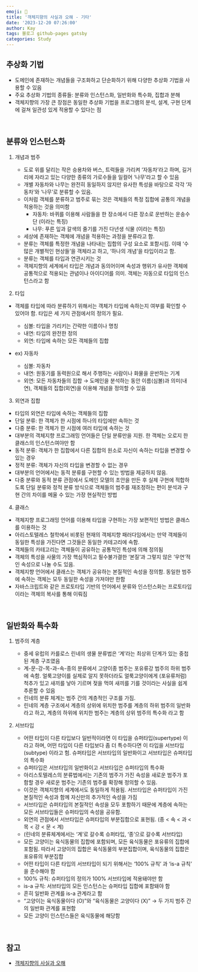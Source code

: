 ```yaml
---
emoji: 👋
title: '객체지향의 사실과 오해 - 기타'
date: '2023-12-20 07:26:00'
author: Kay
tags: 블로그 github-pages gatsby
categories: Study
---
```


## 추상화 기법

- 도메인에 존재하는 개념들을 구조화하고 단순화하기 위해 다양한 추상화 기법을 사용할 수 있음
- 주요 추상화 기법의 종류들: 분류와 인스턴스화, 일반화와 특수화, 집합과 분해
- 객체지향의 가장 큰 장점은 동일한 추상화 기법을 프로그램의 분석, 설계, 구현 단계에 걸쳐 일관성 있게 적용할 수 있다는 점

<br>

## 분류와 인스턴스화

1. 개념과 범주

   - 도로 위를 달리는 작은 승용차와 버스, 트럭들을 가리켜 ‘자동차’라고 하며, 길거리에 자라고 있는 다양한 종류의 가로수들을 일컬어 ‘나무’라고 할 수 있음
   - 개별 자동차와 나무는 완전히 동일하지 않지만 유사한 특성을 바탕으로 각각 ‘자동차’와 ‘나무’로 분류할 수 있음.
   - 이처럼 객체를 분류하고 범주로 묶는 것은 객체들의 특정 집합에 공통의 개념을 적용하는 것을 의미함
     - 자동차: 바퀴를 이용해 사람들을 한 장소에서 다른 장소로 운반하는 운송수단 (이라는 특징)
     - 나무: 푸른 잎과 갈색의 줄기를 가진 다년생 식물 (이라는 특징)
   - 세상에 존재하는 객체에 개념을 적용하는 과정을 분류라고 함.
   - 분류는 객체를 특정한 개념을 나타내는 집합의 구성 요소로 포함시킴. 이때 ‘수많은 개별적인 현상들’을 객체라고 하고, ‘하나의 개념’을 타입이라고 함.
   - 분류는 객체를 타입과 연관시키는 것
   - 객체지향의 세계에서 타입은 개념과 동의어이며 속성과 행위가 유사한 객체에 공통적으로 적용되는 관념이나 아이디어를 의미. 객체는 자동으로 타입의 인스턴스라고 함

2. 타입

- 객체를 타입에 따라 분류하기 위해서는 객체가 타입에 속하는지 여부를 확인할 수 있어야 함. 타입은 세 가지 관점에서의 정의가 필요.

  - 심볼: 타입을 가리키는 간략한 이름이나 명칭
  - 내연: 타입의 완전한 정의
  - 외연: 타입에 속하는 모든 객체들의 집합

- ex) 자동차
  - 심볼: 자동차
  - 내연: 원동기를 동력원으로 해서 주행하는 사람이나 화물을 운반하는 기계
  - 외연: 모든 자동차들의 집합
    → 도메인을 분석하는 동안 이름(심볼)과 의미(내연), 객체들의 집합(외연)을 이용해 개념을 정의할 수 있음

3. 외연과 집합

- 타입의 외연은 타입에 속하는 객체들의 집합
- 단일 분류: 한 객체가 한 시점에 하나의 타입에만 속하는 것
- 다중 분류: 한 객체가 한 시점에 여러 타입에 속하는 것
- 대부분의 객체지향 프로그래밍 언어들은 단일 분류만을 지원. 한 객체는 오로지 한 클래스의 인스턴스여야만 함
- 동적 분류: 객체가 한 집합에서 다른 집합의 원소로 자신이 속하는 타입을 변경할 수 있는 경우
- 정적 분류: 객체가 자신의 타입을 변경할 수 없는 경우
- 대부분의 언어에서는 동적 분류를 구현할 수 있는 방법을 제공하지 않음.
- 다중 분류와 동적 분류 관점에서 도메인 모델의 초안을 만든 후 실제 구현에 적합하도록 단일 분류와 정적 분류 방식으로 객체들의 범주를 재조정하는 편이 분석과 구현 간의 차이를 메울 수 있는 가장 현실적인 방법

4. 클래스

- 객체지향 프로그래밍 언어를 이용해 타입을 구현하는 가장 보편적인 방법은 클래스를 이용하는 것
- 아리스토텔레스 철학에서 비롯된 현재의 객체지향 패러다임에서는 만약 객체들이 동일한 특성을 가진다면 그것들은 동일한 카테고리에 속함.
- 객체들의 카테고리는 객체들이 공유하는 공통적인 특성에 의해 정의됨
- 객체의 특성을 사물의 가장 핵심적이고 필수불가결한 ‘본질’과 그렇지 않은 ‘우연’적인 속성으로 나눌 수도 있음.
- 객체지향 언어에서 클래스는 객체가 공유하는 본질적인 속성을 정의함. 동일한 범주에 속하는 객체는 모두 동일한 속성을 가져야만 한함
- 자바스크립트와 같은 프로토타입 기반의 언어에서 분류와 인스턴스화는 프로토타입이라는 객체의 복사를 통해 이뤄짐

<br>

## 일반화와 특수화

1. 범주의 계층

   - 중세 유럽의 카를로스 린네의 생물 분류법은 ‘계’라는 최상위 단계가 있는 중첩된 계층 구조였음
   - 계-문-강-목-과-속-종의 분류에서 고양이종 범주는 포유류강 범주의 하위 범주에 속함. 얼룩고양이를 실제로 알지 못하더라도 얼룩고양이에게 (포유류처럼) 척추가 있고 새끼를 낳아 기르며 젖을 먹여 새끼를 기를 것이라는 사실을 쉽게 추론할 수 있음
   - 린네의 분류 체계는 범주 간의 계층적인 구조를 가짐.
   - 린네의 계층 구조에서 계층의 상위에 위치한 범주를 계층의 하위 범주의 일반화 라고 하고, 계층의 하위에 위치한 범주는 계층의 상위 범주의 특수화 라고 함

2. 서브타입

   - 어떤 타입이 다른 타입보다 일반적이라면 이 타입을 슈퍼타입(supertype) 이라고 하며, 어떤 타입이 다른 타입보다 좀 더 특수하다면 이 타입을 서브타입(subtype) 이라고 험. 슈퍼타입은 서브타입의 일반화이고 서브타입은 슈퍼타입의 특수화
   - 슈퍼타입은 서브타입의 일반화이고 서브타입은 슈퍼타입의 특수화
   - 아리스토텔레스의 분류법에서는 기존의 범주가 가진 속성을 새로운 범주가 포함할 경우 새로운 범주는 기존의 범주를 확장해 정의할 수 있음.
   - 이것은 객체지향의 세계에서도 동일하게 적용됨. 서브타입은 슈퍼타입이 가진 본질적인 속성과 함께 자신만의 추가적인 속성을 가짐
   - 서브타입은 슈퍼타입의 본질적인 속성을 모두 포함하기 때문에 계층에 속하는 모든 서브타입들은 슈퍼타입의 속성을 공유함.
   - 외연의 관점에서 서브타입은 슈퍼타입의 부분집합으로 표현됨. (종 < 속 < 과 < 목 < 강 < 문 < 계)
   - (린네의 분류체계에서는 ‘계’로 갈수록 슈퍼타입, ‘종’으로 갈수록 서브타입)
   - 모든 고양이는 육식동물의 집합에 포함되며, 모든 육식동물은 포유류의 집합에 포함됨. 따라서 고양이의 집합은 육식동물의 부분집합이며, 육식동물의 집합은 포유류의 부분집합
   - 어떤 타입이 다른 타입의 서브타입이 되기 위해서는 ‘100% 규칙’ 과 ‘is-a 규칙’ 을 준수해야 함
   - 100% 규칙: 슈퍼타입의 정의가 100% 서브타입에 적용돼야만 함
   - is-a 규칙: 서브타입의 모든 인스턴스는 슈퍼타입 집합에 포함돼야 함
   - 흔히 일반화 관계를 is-a 관계라고 함
   - “고양이는 육식동물이다 (O)”와 “육식동물은 고양이다 (X)” → 두 가지 범주 간의 일반화 관계를 표현함
   - 모든 고양이 인스턴스들은 육식동물에 해당함

<br>

## 참고

- [객체지향의 사실과 오해](https://www.yes24.com/Product/Goods/18249021)

```toc

```
